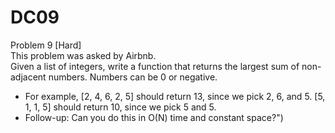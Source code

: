 # DC09
Problem 9 [Hard] \
This problem was asked by Airbnb. \
Given a list of integers, write a function that returns the largest sum of non-adjacent numbers. Numbers can be 0 or
negative.
- For example, [2, 4, 6, 2, 5] should return 13, since we pick 2, 6, and 5. [5, 1, 1, 5] should return 10, since we pick 5
and 5.
- Follow-up: Can you do this in O(N) time and constant space?")

